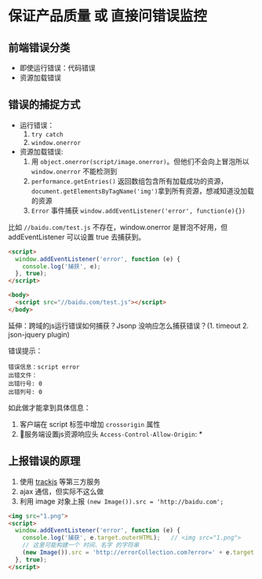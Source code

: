 # 保证产品质量 或 直接问错误监控

## 前端错误分类

* 即使运行错误：代码错误
* 资源加载错误

## 错误的捕捉方式

* 运行错误：
  1. `try catch`
  1. `window.onerror`
* 资源加载错误:
  1. 用 `object.onerror(script/image.onerror)`。但他们不会向上冒泡所以 `window.onerror` 不能检测到
  1. `performance.getEntries()` 返回数组包含所有加载成功的资源，`document.getElementsByTagName('img')`拿到所有资源，想减知道没加载的资源
  1. `Error` 事件捕获 `window.addEventListener('error', function(e){})`

比如 `//baidu.com/test.js` 不存在，window.onerror 是冒泡不好用，但 addEventListener 可以设置 true 去捕获到。

```html
<script>
  window.addEventListener('error', function (e) {
    console.log('捕获', e);
  }, true);
</script>

<body>
  <script src="//baidu.com/test.js"></script>
</body>
```

延伸：跨域的js运行错误如何捕获？Jsonp 没响应怎么捕获错误？(1. timeout 2. json-jquery plugin)

错误提示：

```
错误信息：script error
出错文件：
出错行号: 0
出错列号: 0
```

如此做才能拿到具体信息：

1. 客户端在 script 标签中增加 `crossorigin` 属性
1. 服务端设置js资源响应头 `Access-Control-Allow-Origin`: *

## 上报错误的原理

1. 使用 [trackjs](https://trackjs.com/) 等第三方服务
1. ajax 通信，但实际不这么做
1. 利用 image 对象上报 `(new Image()).src = 'http://baidu.com';`

```html
<img src="1.png">
<script>
  window.addEventListener('error', function (e) {
    console.log('捕获', e.target.outerHTML);   // <img src="1.png">
    // 这里可能构建一个 时间、名字 的字符串
    (new Image()).src = 'http://errorCollection.com?error=' + e.target.outerHTML;
  }, true);
</script>
```